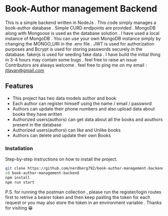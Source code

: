 # Book-Author management Backend 

This is a simple backend written in NodeJs . This code simply manages a book-author database . Simple CURD endpoints are provided . MongoDB along with Mongoose is used as the database solution . I have used a local
instance of MongoDB . You can use your own MongoDB instance simply by changing the MONGO_URI in the .env file . JWT is used for authorization purposes and Bcrypt is used for storing passwords securely in the database.
fakerjs is used for seeding fake data . I have build the initial thing in 3-4 hours may contain some bugs . feel free to raise an issue 
Contributors are always welcome . feel free to ping me on my email : jtlayan@gmail.com


## Features

- This project has two data models author and book
- Each author can register himself using the name / email / password 
- Authors can update their phone numbers and also upload data about books they have written
- Authorized users(authors) can get data about all the books and aouthors present in the database 
- Authorized users(authors) can like and Unlike books 
- Authors can delete and update their own Books 


### Installation

Step-by-step instructions on how to install the project.

```bash
git clone https://github.com/nerdberg792/book-author-management-backend/.git
cd book-author-management-backend
npm install
npm run start 
```
P.S. for running the postman collection , please run the register/login routes first to retrive a bearer token and then keep pasting the token for each request or you may also store the token in an environment variable .
Thanks for visiting 
😁


